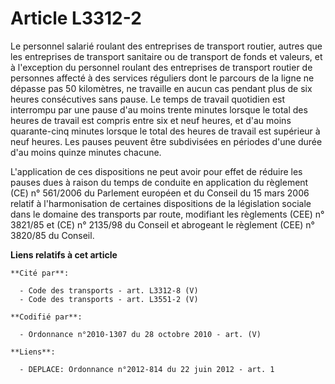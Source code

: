# Article L3312-2

Le personnel salarié roulant des entreprises de transport routier, autres que les entreprises de transport sanitaire ou de
transport de fonds et valeurs, et à l'exception du personnel roulant des entreprises de transport routier de personnes
affecté à des services réguliers dont le parcours de la ligne ne dépasse pas 50 kilomètres, ne travaille en aucun cas pendant
plus de six heures consécutives sans pause. Le temps de travail quotidien est interrompu par une pause d'au moins trente
minutes lorsque le total des heures de travail est compris entre six et neuf heures, et d'au moins quarante-cinq minutes
lorsque le total des heures de travail est supérieur à neuf heures. Les pauses peuvent être subdivisées en périodes d'une
durée d'au moins quinze minutes chacune.

L'application de ces dispositions ne peut avoir pour effet de réduire les pauses dues à raison du temps de conduite en
application du règlement (CE) n° 561/2006 du Parlement européen et du Conseil du 15 mars 2006 relatif à l'harmonisation de
certaines dispositions de la législation sociale dans le domaine des transports par route, modifiant les règlements (CEE) n°
3821/85 et (CE) n° 2135/98 du Conseil et abrogeant le règlement (CEE) n° 3820/85 du Conseil.

**Liens relatifs à cet article**

	**Cité par**:

	  - Code des transports - art. L3312-8 (V)
	  - Code des transports - art. L3551-2 (V)

	**Codifié par**:

	  - Ordonnance n°2010-1307 du 28 octobre 2010 - art. (V)

	**Liens**:

	  - DEPLACE: Ordonnance n°2012-814 du 22 juin 2012 - art. 1
